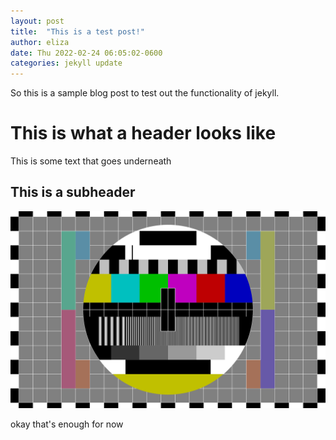 ```yaml
---
layout: post
title:  "This is a test post!"
author: eliza
date: Thu 2022-02-24 06:05:02-0600
categories: jekyll update
---
```


So this is a sample blog post to test out the functionality of jekyll.

This is what a header looks like
================================

This is some text that goes underneath

This is a subheader
-------------------

[![is this an image](/img/test.png)](/img/test.png)


okay that's enough for now

